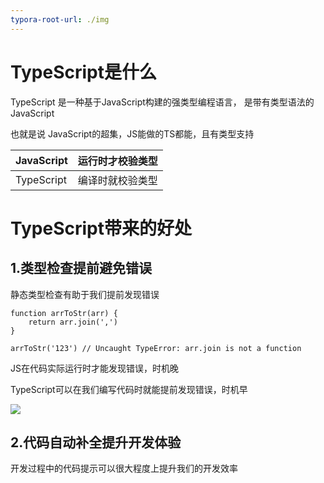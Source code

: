 ```yaml
---
typora-root-url: ./img
---
```


# TypeScript是什么

TypeScript 是一种基于JavaScript构建的强类型编程语言， 是带有类型语法的JavaScript

也就是说 JavaScript的超集，JS能做的TS都能，且有类型支持

| JavaScript | 运行时才校验类型 |
| ---------- | ---------------- |
| TypeScript | 编译时就校验类型 |

# TypeScript带来的好处

## 1.类型检查提前避免错误

静态类型检查有助于我们提前发现错误

```JS
function arrToStr(arr) {
    return arr.join(',')
}

arrToStr('123') // Uncaught TypeError: arr.join is not a function
```

JS在代码实际运行时才能发现错误，时机晚

TypeScript可以在我们编写代码时就能提前发现错误，时机早

![](.\001.png) 



## 2.代码自动补全提升开发体验

开发过程中的代码提示可以很大程度上提升我们的开发效率